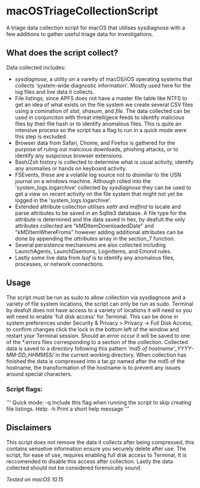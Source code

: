 # macOSTriageCollectionScript
A triage data collection script for macOS that utilises sysdiagnose with a few additions to gather useful triage data for investigations. 

## What does the script collect?
Data collected includes:
* _sysdiagnose_, a utility on a vareity of macOS/iOS operating systems that collects 'system-wide diagnostic information'. Mostly used here for the log files and live data it collects.
* File listings, since APFS does not have a master file table like NTFS to get an idea of what exists on the file system we create several CSV files using a comination of _stat_, _shasum_, and _file_. The data collected can be used in conjunciton with threat intelligece feeds to identify malicious files by their file hash or to identify anomalous files. This is quite an intensive process so the script has a flag to run in a quick mode were this step is excluded.
* Browser data from Safari, Chome, and Firefox is gathered for the purpose of ruling out malicious downloads, phishing attacks, or to identify any suspicious browser extensions. 
* Bash/Zsh history is collected to determine what is usual activity, identify any anomalies or hands on keyboard activity.
* FSEvents, these are a volatile log source not to disimilar to the USN journal on a windows machine. Although rolled into the 'system_logs.logarchive' collected by _sysdiagnose_ they can be used to get a view on recent activity on the file system that might not yet be logged in the 'system_logs.logarchive'.
* Extended attribute collection utilises _xattr_ and _mdfind_ to locate and parse attributes to be saved in an Sqlite3 database. A file type for the attribute is determined and the data saved in hex, by deafult the only attributes collected are "kMDItemDownloadedDate" and "kMDItemWhereFroms" however adding additional attributes can be done by appending the _attributes_ array in the section_7 function.
* Several persistence mechanisms are also collected including LaunchAgents, LaunchDaemons, LoginItems, and Emond rules.
* Lastly some live data from _lsof_ is to identify any anomalous files, processes, or network connections. 

## Usage 
The script must be run as sudo to allow collection via sysdiagnose and a variety of file system locations, the script can only be run as sudo.
Terminal by deafult does not have access to a variety of locations it will need so you will need to enable 'full disk access' for Terminal. This can be done in system preferences under Security & Privacy > Privacy -> Full Disk Access, to confirm changes click the lock in the bottom left of the window and restart your Terminal session.
Should an error occur it will be saved to one of the *.errors files corresponding to a section of the collection.
Collected data is saved to a directory following this pattern *'md5 of hostname'\_YYYY-MM-DD\_HHMMSS/* in the current working directory. When collection has finished the data is compressed into a tar.gz named after the md5 of the hostname, the transformation of the hostname is to prevent any issues around special characters.

### Script flags:
'''
Quick mode: -q
    Include this flag when running the script to skip creating file listings.
Help: -h
    Print a short help message
'''

## Disclaimers
This script does not remove the data it collects after being compressed, this contains sensetive information ensure you securely delete after use.
The script, for ease of use, requires enabling full disk access to Terminal, It is reccomended to disable this access after collection.
Lastly the data collected should not be considered forensically sound.

_Tested on macOS 10.15_